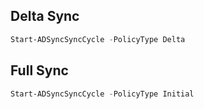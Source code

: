 ## Delta Sync

```powershell
Start-ADSyncSyncCycle -PolicyType Delta
```

## Full Sync

```powershell
Start-ADSyncSyncCycle -PolicyType Initial
```
